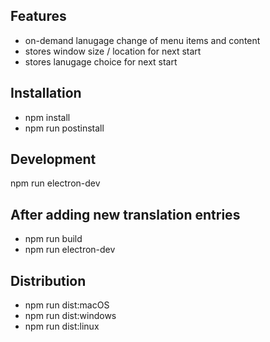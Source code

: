 ## Features

- on-demand lanugage change of menu items and content
- stores window size / location for next start
- stores lanugage choice for next start

## Installation

- npm install
- npm run postinstall

## Development

npm run electron-dev

## After adding new translation entries

- npm run build
- npm run electron-dev

## Distribution

- npm run dist:macOS
- npm run dist:windows
- npm run dist:linux
